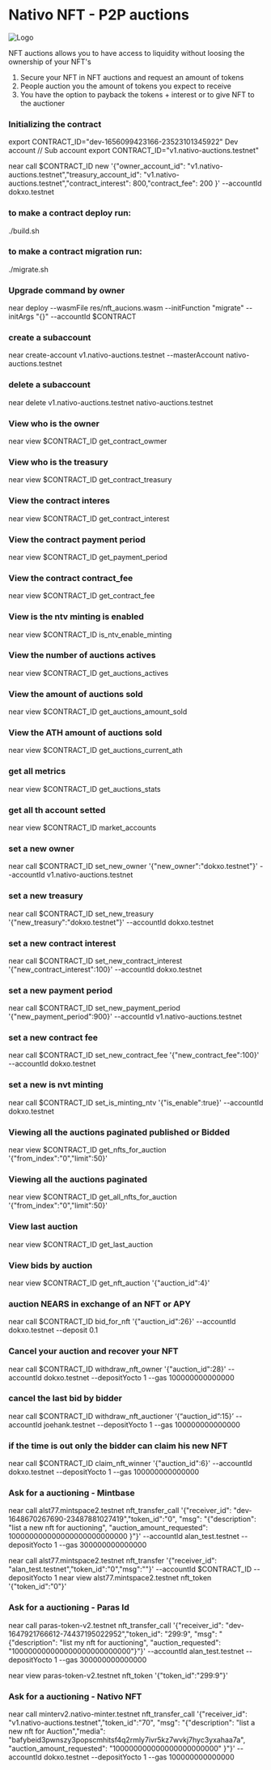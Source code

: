# Nativo NFT - P2P auctions

![Logo](https://v2.nativonft.app/static/media/nativologocrop.15afa4d2.png)

NFT auctions allows you to have access to liquidity without loosing the ownership of your NFT's
1. Secure your NFT in NFT auctions and request an amount of tokens
2. People auction you the amount of tokens you expect to receive
3. You have the option to payback the tokens + interest or to give NFT to the auctioner

### Initializing the contract
export CONTRACT_ID="dev-1656099423166-23523101345922"  Dev account
  // Sub account
export CONTRACT_ID="v1.nativo-auctions.testnet"     

near call $CONTRACT_ID new '{"owner_account_id": "v1.nativo-auctions.testnet","treasury_account_id": "v1.nativo-auctions.testnet","contract_interest": 800,"contract_fee": 200  }' --accountId dokxo.testnet 

### to make a contract deploy run:
./build.sh

### to make a contract migration run:
./migrate.sh
### Upgrade command by owner
near deploy --wasmFile res/nft_aucions.wasm --initFunction "migrate"  --initArgs "{}"  --accountId $CONTRACT


### create a subaccount
near create-account v1.nativo-auctions.testnet --masterAccount nativo-auctions.testnet
### delete a subaccount
near delete v1.nativo-auctions.testnet nativo-auctions.testnet

### View who is the owner
near view $CONTRACT_ID get_contract_owmer
### View who is the treasury
near view $CONTRACT_ID get_contract_treasury
### View the contract interes
near view $CONTRACT_ID get_contract_interest
### View the contract payment period
near view $CONTRACT_ID get_payment_period
### View the contract contract_fee
near view $CONTRACT_ID get_contract_fee

### View is the ntv minting is enabled
near view $CONTRACT_ID is_ntv_enable_minting
### View the number of auctions actives
near view $CONTRACT_ID get_auctions_actives
### View the amount of auctions sold
near view $CONTRACT_ID get_auctions_amount_sold
### View the ATH amount of auctions sold
near view $CONTRACT_ID get_auctions_current_ath

### get all metrics
near view $CONTRACT_ID get_auctions_stats
### get all th account setted

near view $CONTRACT_ID market_accounts

 

 
### set  a new owner
near call $CONTRACT_ID set_new_owner '{"new_owner":"dokxo.testnet"}' --accountId v1.nativo-auctions.testnet

### set  a new treasury
near call $CONTRACT_ID set_new_treasury '{"new_treasury":"dokxo.testnet"}' --accountId dokxo.testnet
### set  a new contract interest
near call $CONTRACT_ID set_new_contract_interest '{"new_contract_interest":100}' --accountId dokxo.testnet
### set  a new payment period
near call $CONTRACT_ID set_new_payment_period '{"new_payment_period":900}' --accountId v1.nativo-auctions.testnet

### set  a new contract fee
near call $CONTRACT_ID set_new_contract_fee '{"new_contract_fee":100}' --accountId dokxo.testnet

### set  a new is nvt minting
near call $CONTRACT_ID set_is_minting_ntv '{"is_enable":true}' --accountId dokxo.testnet




### Viewing all the auctions paginated published or Bidded
near view $CONTRACT_ID get_nfts_for_auction '{"from_index":"0","limit":50}'

### Viewing all the auctions paginated 
near view $CONTRACT_ID get_all_nfts_for_auction '{"from_index":"0","limit":50}'
### View last auction
near view $CONTRACT_ID get_last_auction

### View bids by auction  
near view $CONTRACT_ID get_nft_auction '{"auction_id":4}'

### auction NEARS in exchange of an NFT or APY
near call $CONTRACT_ID bid_for_nft '{"auction_id":26}' --accountId dokxo.testnet --deposit 0.1

 

### Cancel your auction and recover your NFT
near call $CONTRACT_ID withdraw_nft_owner '{"auction_id":28}' --accountId dokxo.testnet --depositYocto 1 --gas 100000000000000

### cancel the last bid by bidder
near call $CONTRACT_ID withdraw_nft_auctioner ‘{“auction_id”:15}’ --accountId joehank.testnet --depositYocto 1 --gas 100000000000000


### if the time is out  only the bidder can claim his new NFT
near call $CONTRACT_ID claim_nft_winner '{"auction_id":6}' --accountId dokxo.testnet --depositYocto 1 --gas 100000000000000


### Ask for a auctioning - Mintbase
near call alst77.mintspace2.testnet nft_transfer_call '{"receiver_id": "dev-1648670267690-23487881027419","token_id":"0", "msg": "{\"description\": \"list a new nft for auctioning\", \"auction_amount_requested\": 100000000000000000000000000 }"}' --accountId alan_test.testnet --depositYocto 1 --gas 300000000000000


near call alst77.mintspace2.testnet nft_transfer '{"receiver_id": "alan_test.testnet","token_id":"0","msg":""}' --accountId $CONTRACT_ID --depositYocto 1 
near view alst77.mintspace2.testnet  nft_token '{"token_id":"0"}' 

### Ask for a auctioning - Paras Id
near call paras-token-v2.testnet nft_transfer_call '{"receiver_id": "dev-1647921766612-74437195022952","token_id": "299:9", "msg": "{\"description\": \"list my nft for auctioning\", \"auction_requested\": \"100000000000000000000000000\"}"}' --accountId alan_test.testnet --depositYocto 1  --gas 300000000000000

near view paras-token-v2.testnet nft_token '{"token_id":"299:9"}' 

### Ask for a auctioning - Nativo NFT
near call minterv2.nativo-minter.testnet nft_transfer_call '{"receiver_id": "v1.nativo-auctions.testnet","token_id":"70", "msg": "{\"description\": \"list a new nft for Auction\",\"media\": \"bafybeid3pwnszy3popscmhitsf4q2rmly7ivr5kz7wvkj7hyc3yxahaa7a\", \"auction_amount_requested\": \"100000000000000000000000\" }"}' --accountId dokxo.testnet --depositYocto 1 --gas 100000000000000



 
 

